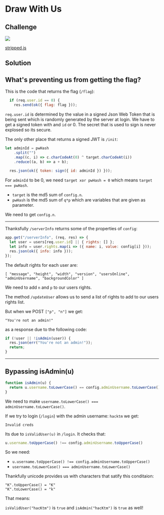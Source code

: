 # Draw With Us

## Challenge

<img src="https://i.imgur.com/1imiCXO.png"/>

[stripped.js](https://ctfx.hacktm.ro/download?file_key=ce09444dba18b75e6c3af1ac63a4c65e175cedd46958433089b06fa85e90bba2&team_key=0f6267bf2c756b2ba7567b44cc440e528e713daafd49adc5d4188d2931729356)


## Solution

## What's preventing us from getting the flag?

This is the code that returns the flag (`/flag`):

```javascript
  if (req.user.id == 0) {
    res.send(ok({ flag: flag }));
```

`req.user.id` is determined by the value in a signed Json Web Token that is being sent which is randomly generated by the server at login.
We have to get a signed token with and `id` or 0. The secret that is used to sign is never explosed so its secure.


The only other place that returns a signed JWT is `/init`:

```javascript
let adminId = pwHash
    .split("")
    .map((c, i) => c.charCodeAt(0) ^ target.charCodeAt(i))
    .reduce((a, b) => a + b);
    
  res.json(ok({ token: sign({ id: adminId }) }));
```

For `adminId` to be 0,  we need `target xor pwHash = 0` which means `target === pwHash`.

* `target` is the md5 sum of `config.n`.
* `pwHash` is the md5 sum of `q*p` which are variables that are given as parameter.

We need to get `config.n`.

-----

Thanksfully `/serverInfo` returns some of the properties of `config`:

```javascript
app.get("/serverInfo", (req, res) => {
  let user = users[req.user.id] || { rights: [] };
  let info = user.rights.map(i => ({ name: i, value: config[i] }));
  res.json(ok({ info: info }));
});
```

The default rights for each user are:

`[ "message", "height", "width", "version", "usersOnline", "adminUsername", "backgroundColor" ]`

We need to add `n` and `p` to our users rights.

The method `/updateUser` allows us to send a list of rights to add to our users rights list.

But when we POST `["p", "n"]` we get:

`"You're not an admin!"`

as a response due to the following code:

```javascript
if (!user || !isAdmin(user)) {
  res.json(err("You're not an admin!"));
  return;
}
```

------

## Bypassing isAdmin(u)

```javascript
function isAdmin(u) {
  return u.username.toLowerCase() == config.adminUsername.toLowerCase();
}
```

We need to make `username.toLowerCase() === adminUsername.toLowerCase()`.

If we try to login (`/login`) with the admin username: `hacktm` we get:

`Invalid creds`

Its due to `isValidUser(u)` in `/login`. It checks that:

```javascript
u.username.toUpperCase() !== config.adminUsername.toUpperCase()
````

So we need: 
* `u.username.toUpperCase() !== config.adminUsername.toUpperCase()`
* `username.toLowerCase() === adminUsername.toLowerCase()`

Thankfully unicode provides us with characters that satify this conditaion:
```
"K".toUpperCase() = "K"
"K".toLowerCase() = "k"
```

That means:

`isValidUser("hacKtm")` is `true` and `isAdmin("hacKtm")` is `true` as well!

